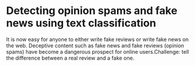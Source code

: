 # Detecting opinion spams and fake news using text classification

It is now easy for anyone to either write fake reviews or write fake news on the web.     Deceptive content such as fake news and fake reviews (opinion spams) have become a dangerous prospect for online users.Challenge: tell the difference between a real review and a fake one.

